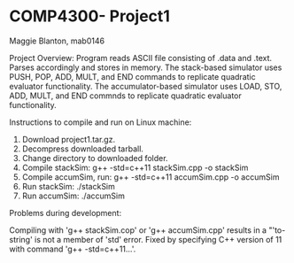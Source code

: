 # COMP4300- Project1

Maggie Blanton, mab0146

Project Overview: 
  Program reads ASCII file consisting of .data and .text. Parses accordingly and stores in memory. 
  The stack-based simulator uses PUSH, POP, ADD, MULT, and END commands to replicate quadratic evaluator functionality. 
  The accumulator-based simulator uses LOAD, STO, ADD, MULT, and END commnds to replicate quadratic evaluator functionality.

Instructions to compile and run on Linux machine:

  1. Download project1.tar.gz.
  2. Decompress downloaded tarball. 
  3. Change directory to downloaded folder. 
  4. Compile stackSim: g++ -std=c++11 stackSim.cpp -o stackSim
  5. Compile accumSim, run: g++ -std=c++11 accumSim.cpp -o accumSim
  6. Run stackSim: ./stackSim
  7. Run accumSim: ./accumSim
  
 Problems during development: 
 
  Compiling with 'g++ stackSim.cop' or 'g++ accumSim.cpp' results in a "'to-string' is not a member of 'std' error. 
  Fixed by specifying C++ version of 11 with command 'g++ -std=c++11...'. 

